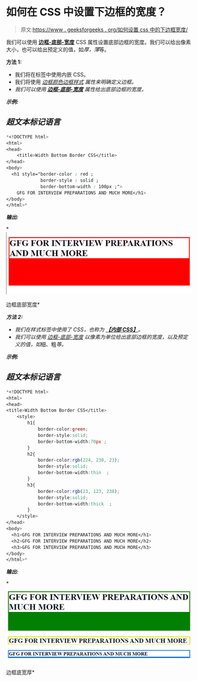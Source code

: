 # 如何在 CSS 中设置下边框的宽度？

> 原文:[https://www . geeksforgeeks . org/如何设置 css 中的下边框宽度/](https://www.geeksforgeeks.org/how-to-set-the-width-of-the-bottom-border-in-css/)

我们可以使用 [**边框-底部-宽度**](https://www.geeksforgeeks.org/css-border-bottom-width-property/) CSS 属性设置底部边框的宽度。我们可以给出像素大小，也可以给出预定义的值，如*厚，薄*等。

**方法 1:**

*   我们将在标签中使用内嵌 CSS。
*   我们将使用 [*边框颜色*](https://www.geeksforgeeks.org/css-border-color-property/)*[*边框样式*](https://www.geeksforgeeks.org/css-border-style-property/) 属性来明确定义边框。*
*   *我们可以使用 [***边框-底部-宽度***](https://www.geeksforgeeks.org/css-border-bottom-width-property/) 属性给出底部边框的宽度。*

***示例:***

## *超文本标记语言*

```css
*<!DOCTYPE html>
<html>
<head>
    <title>Width Bottom Border CSS</title>
</head>
<body>
  <h1 style="border-color : red ;
             border-style : solid ;
             border-bottom-width : 100px ;">
    GFG FOR INTERVIEW PREPARATIONS AND MUCH MORE</h1>
</body>
</html>*
```

***输出:***

*![](img/f941c4004fa5342bec8a6f8cccb0a6ed.png)

边框底部宽度* 

***方法 2:***

*   *我们在样式标签中使用了 CSS，也称为 [**【内部 CSS】**](https://www.geeksforgeeks.org/types-of-css-cascading-style-sheet/)。*
*   *我们可以使用 [*边框-底部-宽度*](https://www.geeksforgeeks.org/css-border-bottom-width-property/) 以像素为单位给出底部边框的宽度，以及预定义的值，如*细、粗*等。*

***示例:***

## *超文本标记语言*

```css
*<!DOCTYPE html>
<html>
<head>
<title>Width Bottom Border CSS</title>
    <style>
        h1{
            border-color:green;
            border-style:solid;
            border-bottom-width:70px ;
        }
        h2{
            border-color:rgb(224, 238, 23);
            border-style:solid;
            border-bottom-width:thin  ;
        }
        h3{
            border-color:rgb(23, 123, 238);
            border-style:solid;
            border-bottom-width:thick  ;
        }
    </style>
</head>
<body>
  <h1>GFG FOR INTERVIEW PREPARATIONS AND MUCH MORE</h1>
  <h2>GFG FOR INTERVIEW PREPARATIONS AND MUCH MORE</h2>
  <h3>GFG FOR INTERVIEW PREPARATIONS AND MUCH MORE</h3>
</body>
</html>*
```

***输出:***

*![](img/a705902d8e38247af894fdf2a6b01894.png)

边框底宽厚*